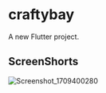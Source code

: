 # craftybay

A new Flutter project.

## ScreenShorts
![Screenshot_1709400280](https://github.com/Rokeya17/craftybay/assets/135530632/513e39ef-90a4-4605-b232-dd6443d45ce7)
